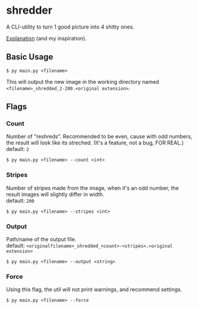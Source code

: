 # shredder

A CLI-utility to turn 1 good picture into 4 shitty ones.

[Explanation](https://www.reddit.com/r/interestingasfuck/comments/95akrt/transforming_one_photo_of_a_dog_into_four_with_a/) (and my inspiration). 

## Basic Usage
```console
$ py main.py <filename>
```
This will output the new image in the working directory named `<filename>_shredded_2-200.<original extension>`.
## Flags
### Count
Number of "reshreds". Recommended to be even, cause with odd numbers, the result will look like its streched. (It's a feature, not a bug, FOR REAL.)  
default: `2`
```console
$ py main.py <filename> --count <int>
```
### Stripes
Number of stripes made from the image, when it's an odd number, the result images will slightly differ in width.  
default: `200`
```console
$ py main.py <filename> --stripes <int>
```

### Output
Path/name of the output file.  
default: `<originalfilename>_shredded_<count>-<stripes>.<original extension>`
```console
$ py main.py <filename> --output <string>
```

### Force
Using this flag, the util will not print warnings, and recommend settings.
```console
$ py main.py <filename> --force
```
